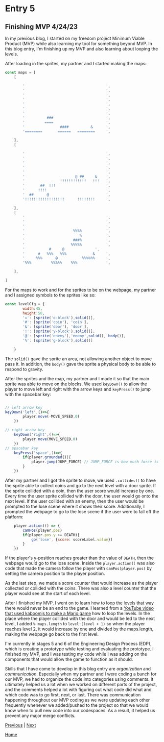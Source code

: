 # Entry 5
## Finishing MVP 4/24/23

In my previous blog, I started on my freedom project Minimum Viable Product (MVP) while also learning my tool for something beyond MVP. In this blog entry, I'm finishing up my MVP and also learning about looping the levels. 

After loading in the sprites, my partner and I started making the maps:

```js
const maps = [
	[

		'                                     ',
		'                                     ',
		'                                     ',
		'                                     ',
		'                                     ',
		'                                     ',
		'                                     ',
		'          ###                        ',
		'         ====                        ',
		'                ####          &      ',
		'========       ======   ========     ',

	],
	[

		'                                     ',
		'                                     ',
		'                                     ',
		'                                     ',
		'                                     ',
		'                       @ ##     &    ',
		'                !!!!!!!!!!!!   !!!   ',
		'       ##  !!!                       ',
		'      !!!!                           ',
		'  ##      @                          ',
		'!!!!!!!!!!!!!!!!!!      !!!!!!!!     ',

	],
	[
		'                                     ',
		'                                     ',
		'                                     ',
		'                      %%%%           ',
		'                         %           ',
		'                      ###%           ',
		'                     %%%%%           ',
		'           #     @              ',
		'      #   %%%   %%%            &     ',
		'     %%%      @           %%%%%%     ',
		'%%%         %%%%%    %%%             ',

	],

]
```
For the maps to work and for the sprites to be on the webpage, my partner and I assigned symbols to the sprites like so:
```js
const levelCfg = {
		width:45,
		height:50,
		'=': [sprite('o-block'),solid()],
		'#': [sprite('coin'), 'coin'],
		'&': [sprite('door'), 'door'],
		'!': [sprite('y-block'),solid()],
		'@': [sprite('enemy'),'enemy',solid(), body()],
		'%': [sprite('g-block'),solid()]

	}
```
The `solid()` gave the sprite an area, not allowing another object to move pass it. In addition, the `body()` gave the sprite a physical body to be able to respond to gravity. 

After the sprites and the map, my partner and I made it so that the main sprite was able to move on the blocks. We used `keyDown()` to 	allow the player to move left and right with the arrow keys and `keyPress()` to jump with the spacebar key:
```js

// left arrow key
keyDown('left',()=>{
		player.move(-MOVE_SPEED,0)
	})

// right arrow key
	keyDown('right',()=>{
		player.move(MOVE_SPEED,0)
	})
// spacebar key
	keyPress('space',()=>{
		if(player.grounded()){
			player.jump(JUMP_FORCE) // JUMP_FORCE is how much force is in the jump
		}
	})
```
After my partner and I got the sprite to move, we used `.collides()` to have the sprite able to collect coins and go to the next level with a door sprite. If the sprite collided with a coin, then the user score would increase by one. Every time the user sprite collided with the door, the user would go onto the next level. If the user collided with an enemy, then the user would be prompted to the lose scene where it shows their score. Additionally, I prompted the webpage to go to the lose scene if the user were to fall off the platform:
```js
	player.action(() => {
		camPos(player.pos)
		if(player.pos.y >= DEATH){
			go('lose', {score: scoreLabel.value})
		}
	})
```
If the player's y-position reaches greater than the value of `DEATH`, then the webpage would go to the lose scene. Inside the `player.action()` was also code that made the camera follow the player with `camPos(player.pos)` by setting the camera position to the player position. 

As the last step, we made a score counter that would increase as the player collected or collided with the coins. There was also a level counter that the player would see at the start of each level.

After I finished my MVP, I went on to learn how to loop the levels that way there would never be an end to the game. I learned from a [YouTube video that used kaboomjs to make a Mario game](https://youtu.be/2nucjefSr6I) how to loop the levels. In the place where the player collided with the door and would be led to the next level, I added `% maps.length` to `level:(level + 1)` so when the player reaches level 2, it would increase by one and divided by the maps.length, making the webpage go back to the first level.

I'm currently in stages 5 and 6 of the Engineering Design Process (EDP), which is creating a prototype while testing and evaluating the prototype. I finished my MVP, and I was testing my code while I was adding on the components that would allow the game to function as it should. 

Skills that I have come to develop in this blog entry are *organization* and *communication*. Especially when my partner and I were coding a bunch for our MVP, we had to organize the code into categories using comments. It ultimately helped us a lot when we worked on different parts of the project, and the comments helped a lot with figuring out what code did what and which code was to go first, next, or last. There was communication happening throughout our MVP coding as we were updating each other frequently whenever we added/pushed to the project so that we would know when to pull new code into our codespaces. As a result, it helped us prevent any major merge conflicts.

[Previous](entry04.md) | [Next](entry06.md)

[Home](../README.md)
